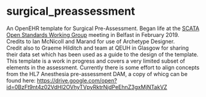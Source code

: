 # surgical_preassessment
An OpenEHR template for Surgical Pre-Assessment.
Began life at the <a href="https://www.scata.org.uk/workinggroups.php">SCATA Open Standards Working Group</a> meeting in Belfast in February 2019.<br/>
Credits to Ian McNicoll and Marand for use of Archetype Designer.<br/>
Credit also to Graeme Hilditch and team at QEUH in Glasgow for sharing their data set which has been used as a guide to the design of the template.<br/>
This template is a work in progress and covers a very limited subset of elements in the assessment.
Currently there is some effort to align concepts from the HL7 Anesthesia pre-assessment DAM, a copy of whicg can be found here:
https://drive.google.com/open?id=0BzFt9nt4z02VdHI2OVhyTVpyRktrNjdPeEhnZ3gxMjNTakVZ
